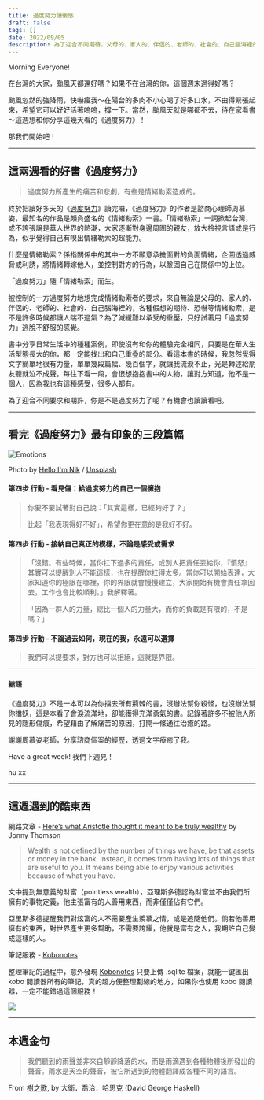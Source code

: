 ```yaml
---
title: 過度努力讀後感
draft: false
tags: []
date: 2022/09/05
description: 為了迎合不同期待，父母的、家人的、伴侶的、老師的、社會的、自己腦海裡的，各種假想的期待，你是不是過度努力了呢？《過度努力》書中分享日常生活中的種種案例，即使沒有和你的體驗完全相同，只要是在華人生活型態長大的你，都能找出和自己重疊的部分。
---
```

Morning Everyone!

在台灣的大家，颱風天都還好嗎？如果不在台灣的你，這個週末過得好嗎？

颱風忽然的強降雨，快嚇瘋我～在陽台的多肉不小心喝了好多口水，不由得緊張起來，希望它可以好好活著嗚嗚，撐一下。當然，颱風天就是哪都不去，待在家看書～這週想和你分享這幾天看的《過度努力》！

那我們開始吧！

---

## 這兩週看的好書《過度努力》

> 過度努力所產生的痛苦和悲劇，有些是情緒勒索造成的。

終於把讀好多天的《[過度努力](https://r10.to/hM1KPC)》讀完囉，《過度努力》的作者是諮商心理師周慕姿，最知名的作品是頗負盛名的《情緒勒索》一書。「情緒勒索」一詞掀起台灣，或不誇張說是華人世界的熱潮，大家逐漸對身邊周圍的親友，放大檢視言語或是行為，似乎覺得自己有嗅出情緒勒索的超能力。

什麼是情緒勒索？係指關係中的其中一方不願意承擔面對的負面情緒，企圖透過威脅或利誘，將情緒轉嫁他人，並控制對方的行為，以鞏固自己在關係中的上位。

「過度努力」隨「情緒勒索」而生。

被控制的一方過度努力地想完成情緒勒索者的要求，來自無論是父母的、家人的、伴侶的、老師的、社會的、自己腦海裡的，各種假想的期待、恐嚇等情緒勒索，是不是許多時候都讓人喘不過氣？為了減緩難以承受的重壓，只好試著用「過度努力」逃脫不舒服的感覺。

書中分享日常生活中的種種案例，即使沒有和你的體驗完全相同，只要是在華人生活型態長大的你，都一定能找出和自己重疊的部分。看這本書的時候，我忽然覺得文字簡單地很有力量，單單幾段篇幅、幾百個字，就讓我流淚不止，光是轉述給朋友聽就泣不成聲。每往下看一段，會很想抱抱書中的人物，讓對方知道，他不是一個人，因為我也有這種感受，很多人都有。

為了迎合不同要求和期許，你是不是過度努力了呢？有機會也讀讀看吧。

---

## 看完《過度努力》最有印象的三段篇幅

![Emotions](https://images.unsplash.com/photo-1619431843897-4676bff0c286?crop=entropy&cs=tinysrgb&fit=max&fm=jpg&ixid=MnwxMTc3M3wwfDF8c2VhcmNofDN8fGxlZ28lMjBzYWR8ZW58MHx8fHwxNjY3MjI4NDY2&ixlib=rb-4.0.3&q=80&w=2000)

Photo by [Hello I'm Nik](https://unsplash.com/@helloimnik?utm_source=ghost&utm_medium=referral&utm_campaign=api-credit) / [Unsplash](https://unsplash.com/?utm_source=ghost&utm_medium=referral&utm_campaign=api-credit)

#### 第四步 行動 - 看見傷：給過度努力的自己一個擁抱

> 你要不要試著對自己說：「其實這樣，已經夠好了？」​  
>   
> 比起「我表現得好不好」，希望你更在意的是我好不好。

#### 第四步 行動 - 接納自己真正的模樣，不論是感受或需求

> 「沒錯。有些時候，當你扛下過多的責任，或別人把責任丟給你，『憤怒』其實可以提醒別人不能這樣，也在提醒你扛得太多。當你可以開始表達，大家知道你的極限在哪裡，你的界限就會慢慢建立，大家開始有機會責任拿回去，工作也會比較順利。」我解釋著。​  
>   
> 「因為一群人的力量，總比一個人的力量大，而你的負載是有限的，不是嗎？」

#### 第四步 行動 - 不論過去如何，現在的我，永遠可以選擇

> 我們可以提要求，對方也可以拒絕，這就是界限。

---

#### 結語

《過度努力》不是一本可以為你擋去所有荊棘的書，沒辦法幫你殺怪，也沒辦法幫你擋妖，這是本看了會淚流滿地，卻能獲得充滿勇氣的書。記錄著許多不被他人所見的隱形傷痕，希望藉由了解痛苦的原因，打開一條通往治癒的路。

謝謝周慕姿老師，分享諮商個案的經歷，透過文字療癒了我。

Have a great week! 我們下週見！

hu xx

---

## 這週遇到的酷東西

網路文章 - [Here’s what Aristotle thought it meant to be truly wealthy](https://bigthink.com/thinking/aristotle-telos-money/?ref=refind) by Jonny Thomson

> Wealth is not defined by the number of things we have, be that assets or money in the bank. Instead, it comes from having lots of things that are useful to you. It means being able to enjoy various activities because of what you have.

文中提到無意義的財富（pointless wealth），亞理斯多德認為財富並不由我們所擁有的事物定義，他主張富有的人善用東西，而非僅僅佔有它們。

亞里斯多德提醒我們對炫富的人不需要產生羨慕之情，或是追隨他們。倘若他善用擁有的東西，對世界產生更多幫助，不需要誇耀，他就是富有之人，我期許自己變成這樣的人。

筆記服務 - [Kobonotes](https://thekobonotes.com/mynotes)

整理筆記的過程中，意外發現 [Kobonotes](https://thekobonotes.com/mynotes) 只要上傳 .sqlite 檔案，就能一鍵匯出 kobo 閱讀器所有的筆記，真的超方便整理劃線的地方，如果你也使用 kobo 閱讀器，一定不能錯過這個服務！

[![](https://chinghannhu.ghost.io/content/images/2022/09/image.png)](https://thekobonotes.com/mynotes)

---

## 本週金句

> 我們聽到的雨聲並非來自靜靜降落的水，而是雨滴遇到各種物體後所發出的聲音。雨水是天空的聲音，被它所遇到的物體翻譯成各種不同的語言。

From [樹之歌](https://r10.to/hMUqfF), by 大衛．喬治．哈思克 (David George Haskell)